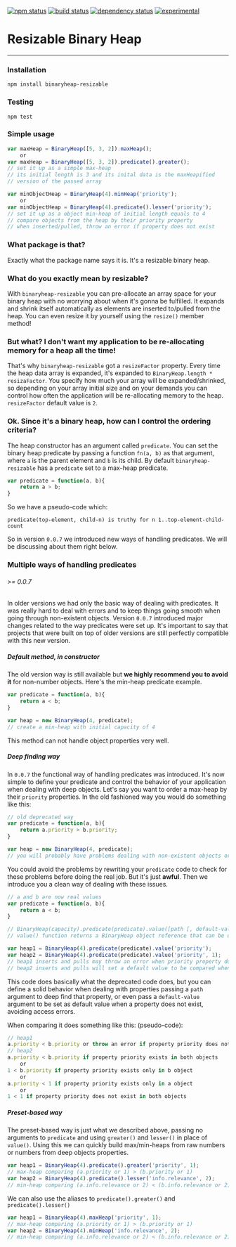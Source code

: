 [![npm status](http://img.shields.io/npm/v/binaryheap-resizable.svg)](https://www.npmjs.org/package/binaryheap-resizable)
[![build status](https://secure.travis-ci.org/rsalesc/binaryheap-resizable.svg)](http://travis-ci.org/rsalesc/binaryheap-resizable)
[![dependency status](https://david-dm.org/rsalesc/binaryheap-resizable.svg)](https://david-dm.org/rsalesc/binaryheap-resizable)
[![experimental](http://img.shields.io/badge/stability-experimental-DD5F0A.svg)](http://nodejs.org/api/documentation.html#documentation_stability_index)

# Resizable Binary Heap
---

### Installation
`npm install binaryheap-resizable`

### Testing
`npm test`

### Simple usage

```javascript
var maxHeap = BinaryHeap([5, 3, 2]).maxHeap();
    or
var maxHeap = BinaryHeap([5, 3, 2]).predicate().greater();
// set it up as a simple max-heap
// its initial length is 3 and its inital data is the maxHeapified
// version of the passed array

var minObjectHeap = BinaryHeap(4).minHeap('priority');
    or
var minObjectHeap = BinaryHeap(4).predicate().lesser('priority');
// set it up as a object min-heap of initial length equals to 4
// compare objects from the heap by their priority property
// when inserted/pulled, throw an error if property does not exist
```

### What package is that?

Exactly what the package name says it is. It's a resizable binary heap.

### What do you exactly mean by resizable?

With `binaryheap-resizable` you can pre-allocate an array space for your binary heap with no worrying about when it's gonna be fulfilled. It expands and shrink itself automatically as elements are inserted to/pulled from the heap. You can even resize it by yourself using the `resize()` member method!

### But what? I don't want my application to be re-allocating memory for a heap all the time!

That's why `binaryheap-resizable` got a `resizeFactor` property. Every time the heap data array is expanded, it's expanded to `BinaryHeap.length * resizaFactor`. You specify how much your array will be expanded/shrinked, so depending on your array initial size and on your demands you can control how often the application will be re-allocating memory to the heap. `resizeFactor` default value is `2`.

### Ok. Since it's a binary heap, how can I control the ordering criteria?

The heap constructor has an argument called `predicate`. You can set the binary heap predicate by passing a function `fn(a, b)` as that argument, where `a` is the parent element and `b` is its child. By default `binaryheap-resizable` has a `predicate` set to a max-heap predicate.

```javascript
var predicate = function(a, b){
    return a > b;
}
```
So we have a pseudo-code which:

```
predicate(top-element, child-n) is truthy for n 1..top-element-child-count
```

So in version `0.0.7` we introduced new ways of handling predicates. We will be discussing about them right below.

### Multiple ways of handling predicates
###### *>= 0.0.7*

In older versions we had only the basic way of dealing with predicates. It was really hard to deal with errors and to keep things going smooth when going through non-existent objects. Version `0.0.7` introduced major changes related to the way predicates were set up. It's important to say that projects that were built on top of older versions are still perfectly compatible with this new version.

##### Default method, in constructor

The old version way is still available but **we highly recommend you to avoid it** for non-number objects. Here's the min-heap predicate example.

```javascript
var predicate = function(a, b){
    return a < b;
}

var heap = new BinaryHeap(4, predicate);
// create a min-heap with initial capacity of 4
```

This method can not handle object properties very well.

##### Deep finding way

In `0.0.7` the functional way of handling predicates was introduced. It's now simple to define your predicate and control the behavior of your application when dealing with deep objects. Let's say you want to order a max-heap by their `priority` properties. In the old fashioned way you would do something like this:

```javascript
// old deprecated way
var predicate = function(a, b){
    return a.priority > b.priority;
}

var heap = new BinaryHeap(4, predicate);
// you will probably have problems dealing with non-existent objects or null properties
```

You could avoid the problems by rewriting your `predicate` code to check for these problems before doing the real job. But it's just **awful**. Then we introduce you a clean way of dealing with these issues.

```javascript
// a and b are now real values
var predicate = function(a, b){
    return a < b;
}

// BinaryHeap(capacity).predicate(predicate).value([path [, default-value]])
// value() function returns a BinaryHeap object reference that can be used

var heap1 = BinaryHeap(4).predicate(predicate).value('priority');
var heap2 = BinaryHeap(4).predicate(predicate).value('priority', 1);
// heap1 inserts and pulls may throw an error when priority property does not exist
// heap2 inserts and pulls will set a default value to be compared when priority property does not exist
```

This code does basically what the deprecated code does, but you can define a solid behavior when dealing with properties passing a `path` argument to deep find that property, or even pass a `default-value` argument to be set as default value when a property does not exist, avoiding access errors.

When comparing it does something like this: (pseudo-code):
```javascript
// heap1
a.priority < b.priority or throw an error if property priority does not exist
// heap2
a.priority < b.priority if property priority exists in both objects
    or
1 < b.priority if property priority exists only in b object
    or
a.priority < 1 if property priority exists only in a object
    or
1 < 1 if property priority does not exist in both objects
```

##### Preset-based way

The preset-based way is just what we described above, passing no arguments to `predicate` and using `greater()` and `lesser()` in place of `value()`. Using this we can quickly build max/min-heaps from raw numbers or numbers from deep objects properties.

```javascript
var heap1 = BinaryHeap(4).predicate().greater('priority', 1);
// max-heap comparing (a.priority or 1) > (b.priority or 1)
var heap2 = BinaryHeap(4).predicate().lesser('info.relevance', 2);
// min-heap comparing (a.info.relevance or 2) < (b.info.relevance or 2)
```

We can also use the aliases to `predicate().greater()` and `predicate().lesser()`

```javascript
var heap1 = BinaryHeap(4).maxHeap('priority', 1);
// max-heap comparing (a.priority or 1) > (b.priority or 1)
var heap2 = BinaryHeap(4).minHeap('info.relevance', 2);
// min-heap comparing (a.info.relevance or 2) < (b.info.relevance or 2)
```